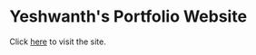 <h1>Yeshwanth's Portfolio Website</h1>
<p>Click <a href="yeshwanthkrishna.netlify.app">here</a> to visit the site.</p>
